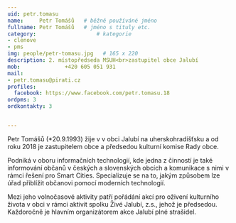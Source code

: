 ```yaml
---
uid: petr.tomasu
name:     Petr Tomášů  	# běžně používáné jméno
fullname: Petr Tomášů  	# jméno s tituly etc.
category:                   # kategorie
- clenove
- pms
img: people/petr-tomasu.jpg   # 165 x 220
description: 2. místopředseda MSUH<br>zastupitel obce Jalubí          	# kratký popis, max 160 znaků
mob:			  +420 605 051 931
mail:
- petr.tomasu@pirati.cz
profiles:
  facebook: https://www.facebook.com/petr.tomasu.18
ordpms: 3
ordkontakty: 3


---
```


Petr Tomášů (*20.9.1993) žije v v obci Jalubí na uherskohradišťsku a od roku 2018 je zastupitelem obce a předsedou kulturní komise Rady obce.

Podniká v oboru informačních technologií, kde jedna z činností je také informování občanů v českých a slovenských obcích a komunikace s nimi v rámci řešení pro Smart Cities. Specializuje se na to, jakým způsobem lze úřad přiblížit občanovi pomocí moderních technologií.

Mezi jeho volnočasové aktivity patří pořádání akcí pro oživení kulturního života v obci v rámci aktivit spolku Živé Jalubí, z.s., jehož je předsedou. Každoročně je hlavním organizátorem akce Jalubí plné strašidel.
